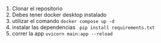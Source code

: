 1. Clonar el repositorio
2. Debes tener docker desktop instalado
3. utilizar el comando `docker compose up -d`
4. instalar las dependencias ` pip install requirements.txt`
5. correr la app `uvicorn main:app --reload`
